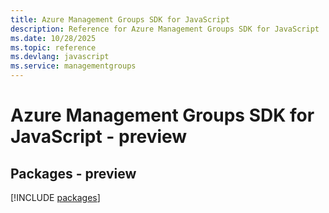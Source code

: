 ```yaml
---
title: Azure Management Groups SDK for JavaScript
description: Reference for Azure Management Groups SDK for JavaScript
ms.date: 10/28/2025
ms.topic: reference
ms.devlang: javascript
ms.service: managementgroups
---
```

# Azure Management Groups SDK for JavaScript - preview
## Packages - preview
[!INCLUDE [packages](management-groups-index.md)]
